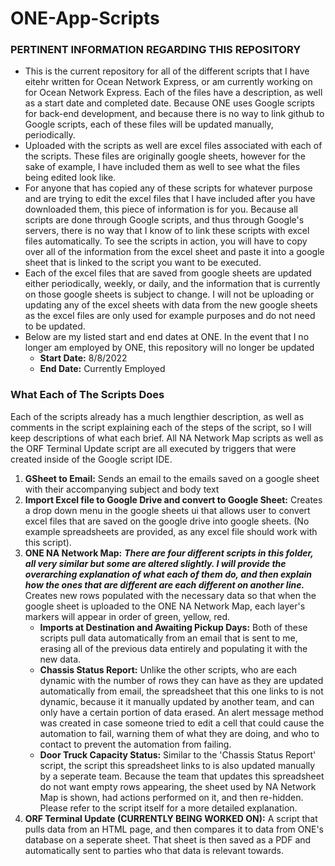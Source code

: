 # ONE-App-Scripts
### PERTINENT INFORMATION REGARDING THIS REPOSITORY
- This is the current repository for all of the different scripts that I have eitehr written for Ocean Network Express, or am currently working on for Ocean Network Express. Each of the files have a description, as well as a start date and completed date. Because ONE uses Google scripts for back-end development, and because there is no way to link github to Google scripts, each of these files will be updated manually, periodically. 
- Uploaded with the scripts as well are excel files associated with each of the scripts. These files are originally google sheets, however for the sake of example, I have included them as well to see what the files being edited look like. 
- For anyone that has copied any of these scripts for whatever purpose and are trying to edit the excel files that I have included after you have downloaded them, this piece of information is for you. Because all scripts are done through Google scripts, and thus through Google's servers, there is no way that I know of to link these scripts with excel files automatically. To see the scripts in action, you will have to copy over all of the information from the excel sheet and paste it into a google sheet that is linked to the script you want to be executed.
- Each of the excel files that are saved from google sheets are updated either periodically, weekly, or daily, and the information that is currently on those google sheets is subject to change. I will not be uploading or updating any of the excel sheets with data from the new google sheets as the excel files are only used for example purposes and do not need to be updated.
- Below are my listed start and end dates at ONE. In the event that I no longer am employed by ONE, this repository will no longer be updated
  - **Start Date:** 8/8/2022
  - **End Date:** Currently Employed

### What Each of The Scripts Does
Each of the scripts already has a much lengthier description, as well as comments in the script explaining each of the steps of the script, so I will keep descriptions of what each brief. All NA Network Map scripts as well as the ORF Terminal Update script are all executed by triggers that were created inside of the Google script IDE.
1. **GSheet to Email:** Sends an email to the emails saved on a google sheet with their accompanying subject and body text
2. **Import Excel file to Google Drive and convert to Google Sheet:** Creates a drop down menu in the google sheets ui that allows user to convert excel files that are saved on the google drive into google sheets. (No example spreadsheets are provided, as any excel file should work with this script).
3. **ONE NA Network Map:** ***There are four different scripts in this folder, all very similar but some are altered slightly. I will provide the overarching explanation of what each of them do, and then explain how the ones that are different are each different on another line.*** Creates new rows populated with the necessary data so that when the google sheet is uploaded to the ONE NA Network Map, each layer's markers will appear in order of green, yellow, red. 
    - **Imports at Destination and Awaiting Pickup Days:** Both of these scripts pull data automatically from an email that is sent to me, erasing all of the previous data entirely and populating it with the new data.
    - **Chassis Status Report:** Unlike the other scripts, who are each dynamic with the number of rows they can have as they are updated automatically from email, the spreadsheet that this one links to is not dynamic, because it it manually updated by another team, and can only have a certain portion of data erased. An alert message method was created in case someone tried to edit a cell that could cause the automation to fail, warning them of what they are doing, and who to contact to prevent the automation from failing.
    - **Door Truck Capacity Status:** Similar to the 'Chassis Status Report' script, the script this spreadsheet links to is also updated manually by a seperate team. Because the team that updates this spreadsheet do not want empty rows appearing, the sheet used by NA Network Map is shown, had actions performed on it, and then re-hidden. Please refer to the script itself for a more detailed explanation.
4. **ORF Terminal Update (CURRENTLY BEING WORKED ON):** A script that pulls data from an HTML page, and then compares it to data from ONE's database on a seperate sheet. That sheet is then saved as a PDF and automatically sent to parties who that data is relevant towards. 
